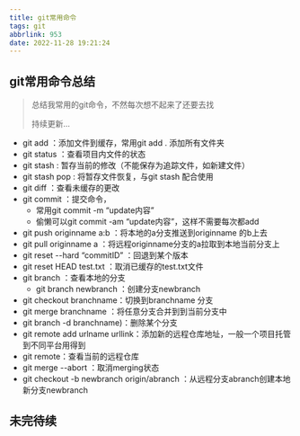 ```yaml
---
title: git常用命令
tags: git
abbrlink: 953
date: 2022-11-28 19:21:24
---
```


## git常用命令总结

> 总结我常用的git命令，不然每次想不起来了还要去找
>
> 持续更新...

- git add ：添加文件到缓存，常用git add . 添加所有文件夹
- git status ：查看项目内文件的状态
- git stash : 暂存当前的修改（不能保存为追踪文件，如新建文件）
- git stash pop : 将暂存文件恢复，与git stash 配合使用
- git diff ：查看未缓存的更改
- git commit ：提交命令，
  - 常用git commit -m “update内容”
  - 偷懒可以git commit -am “update内容”，这样不需要每次都add
- git push originname a:b ：将本地的a分支推送到originname 的b上去
- git pull originname a ：将远程originname分支的a拉取到本地当前分支上
- git reset --hard “commitID” ：回退到某个版本
- git reset HEAD test.txt ：取消已缓存的test.txt文件
- git branch ：查看本地的分支
  - git branch newbranch ：创建分支newbranch 
- git checkout branchname：切换到branchname 分支
- git merge branchname ：将任意分支合并到到当前分支中
- git branch -d branchname)：删除某个分支
- git remote add urlname urllink：添加新的远程仓库地址，一般一个项目托管到不同平台用得到
- git remote：查看当前的远程仓库
- git merge --abort ：取消merging状态
- git checkout -b newbranch origin/abranch ：从远程分支abranch创建本地新分支newbranch



## 未完待续